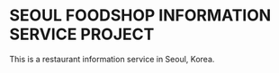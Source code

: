 # SEOUL FOODSHOP INFORMATION SERVICE PROJECT
This is a restaurant information service in Seoul, Korea.
